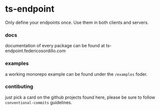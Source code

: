 # ts-endpoint
Only define your endpoints once. Use them in both clients and servers.

### docs
documentation of every package can be found at ts-endpoint.federicosordillo.com

### examples
a working monorepo example can be found under the `/examples` foder.

### contibuting
just pick a card on the github projects found here, please be sure to follow `conventional-commits` guidelines.
